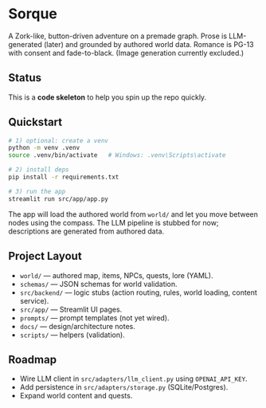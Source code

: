
# Sorque

A Zork-like, button-driven adventure on a premade graph. Prose is LLM-generated (later) and grounded by authored world data. Romance is PG-13 with consent and fade-to-black. (Image generation currently excluded.)

## Status
This is a **code skeleton** to help you spin up the repo quickly.

## Quickstart
```bash
# 1) optional: create a venv
python -m venv .venv
source .venv/bin/activate   # Windows: .venv\Scripts\activate

# 2) install deps
pip install -r requirements.txt

# 3) run the app
streamlit run src/app/app.py
```

The app will load the authored world from `world/` and let you move between nodes using the compass.
The LLM pipeline is stubbed for now; descriptions are generated from authored data.

## Project Layout
- `world/` — authored map, items, NPCs, quests, lore (YAML).
- `schemas/` — JSON schemas for world validation.
- `src/backend/` — logic stubs (action routing, rules, world loading, content service).
- `src/app/` — Streamlit UI pages.
- `prompts/` — prompt templates (not yet wired).
- `docs/` — design/architecture notes.
- `scripts/` — helpers (validation).

## Roadmap
- Wire LLM client in `src/adapters/llm_client.py` using `OPENAI_API_KEY`.
- Add persistence in `src/adapters/storage.py` (SQLite/Postgres).
- Expand world content and quests.
